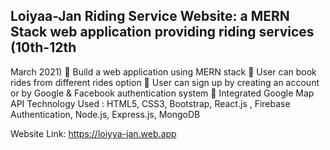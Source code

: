 ## Loiyaa-Jan Riding Service Website: a MERN Stack web application providing riding services (10th-12th
March 2021)
 Build a web application using MERN stack
 User can book rides from different rides option
 User can sign up by creating an account or by Google &
Facebook authentication system
 Integrated Google Map API
Technology Used : HTML5, CSS3, Bootstrap, React.js , Firebase Authentication, Node.js, Express.js, MongoDB

Website Link: https://loiyya-jan.web.app
